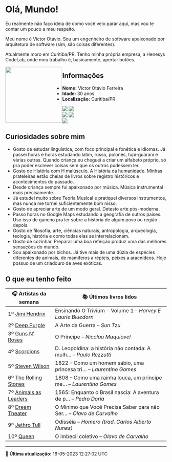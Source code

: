 # Olá, Mundo!

Eu realmente não faço ideia de como você veio parar aqui, mas vou te contar um pouco a meu respeito.

Meu nome é Victor Otávio. Sou um engenheiro de software apaixonado por arquitetura de software (sim, são coisas diferentes).

Atualmente moro em Curitiba/PR. Tenho minha própria empresa, a Henesys CodeLab, onde meu trabalho é, basicamente, apertar botões.

<img align="left" src="https://github.com/vctrtvfrrr/vctrtvfrrr/raw/master/octocat.png" alt="" width="175" />

## Informações

- **Nome:** Victor Otávio Ferreira
- **Idade:** 30 anos
- **Localização:** Curitiba/PR

[![](https://img.shields.io/badge/LinkedIn-victorotavio-blue)](https://www.linkedin.com/in/victorotavio/) [![](https://img.shields.io/badge/Twitter-@vctrtvfrrr-blue)](https://twitter.com/vctrtvfrrr)  
[![](https://img.shields.io/badge/GitHub-vctrtvfrrr-24292e)](https://github.com/vctrtvfrrr) [![](https://img.shields.io/badge/GitLab-vctrtvfrrr-ec5d16)](https://gitlab.com/vctrtvfrrr)  
[![](https://img.shields.io/badge/Email-victor@otavioferreira.com.br-red)](mailto:victor@otavioferreira.com.br)  

## Curiosidades sobre mim

-   Gosto de estudar linguística, com foco principal e fonética e idiomas. Já passei horas e horas estudando latim, russo, polonês, tupi-guarani e várias outras. Quando criança eu cheguei a criar um alfabeto próprio, só pra poder escrever coisas sem que os outros pudessem ler.
-   Gosto de História com H maiúsculo. A História da humanidade. Minhas prateleiras estão cheias de livros sobre registro históricos e acontecimentos do passado.
-   Desde criança sempre fui apaixonado por música. Música instrumental mais precisamente.
-   Já estudei muito sobre Teoria Musical e pratiquei diversos instrumentos, mas nunca me tornei suficientemente bom nisso.
-   Gosto de apreciar arte de um modo geral. Detesto arte pós-moderna.
-   Passo horas no Google Maps estudando a geografia de outros países. Uso isso de gancho pra ler sobre a história de algum povo ou região depois.
-   Gosto de filosofia, arte, ciências naturais, antropologia, arqueologia, teologia, história e como todas elas se interrelacionam.
-   Gosto de cozinhar. Preparar uma boa refeição produz uma das melhores sensações do mundo.
-   Sou apaixonado por bichos. Já tive mais de uma dúzia de espécies diferentes de animais, de mamiferos a répteis, peixes a aracnídeos. Hoje possuo de um criadouro de aves exóticas.


## O que eu tenho feito

|                         🎧 Artistas da semana                         |                      📚 Últimos livros lidos                      |
|-----------------------------------------------------------------------|-------------------------------------------------------------------|
| 1º [Jimi Hendrix](https://www.last.fm/music/Jimi+Hendrix)             | Ensinando O Trivium - Volume 1	–	_Harvey E Laurie Bluedorn_         |
| 2º [Deep Purple](https://www.last.fm/music/Deep+Purple)               | A Arte da Guerra	–	_Sun Tzu_                                        |
| 3º [Guns N' Roses](https://www.last.fm/music/Guns+N%27+Roses)         | O Príncipe	–	_Nicolau Maquiavel_                                    |
| 4º [Scorpions](https://www.last.fm/music/Scorpions)                   | D. Leopoldina: a história não contada: A mulh…	–	_Paulo Rezzutti_   |
| 5º [Steven Wilson](https://www.last.fm/music/Steven+Wilson)           | 1822 – Como um homem sábio, uma princesa tri…	–	_Laurentino Gomes_  |
| 6º [The Rolling Stones](https://www.last.fm/music/The+Rolling+Stones) | 1808 – Como uma rainha louca, um príncipe me…	–	_Laurentino Gomes_  |
| 7º [Animals as Leaders](https://www.last.fm/music/Animals+as+Leaders) | 1565: Enquanto o Brasil nascia: A aventura de p…	–	_Pedro Doria_    |
| 8º [Dream Theater](https://www.last.fm/music/Dream+Theater)           | O Mínimo que Você Precisa Saber para não Ser…	–	_Olavo de Carvalho_ |
| 9º [Jethro Tull](https://www.last.fm/music/Jethro+Tull)               | Odisséia	–	_Homero (trad. Carlos Alberto Nunes)_                    |
| 10º [Queen](https://www.last.fm/music/Queen)                          | O imbecil coletivo	–	_Olavo de Carvalho_                            |


---

🚀 **Última atualização:** 16-05-2023 12:27:02 UTC